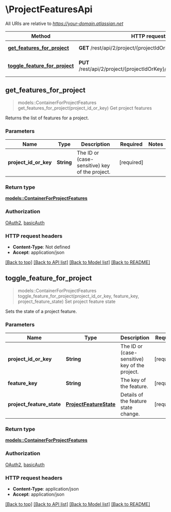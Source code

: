 # \ProjectFeaturesApi

All URIs are relative to *https://your-domain.atlassian.net*

Method | HTTP request | Description
------------- | ------------- | -------------
[**get_features_for_project**](ProjectFeaturesApi.md#get_features_for_project) | **GET** /rest/api/2/project/{projectIdOrKey}/features | Get project features
[**toggle_feature_for_project**](ProjectFeaturesApi.md#toggle_feature_for_project) | **PUT** /rest/api/2/project/{projectIdOrKey}/features/{featureKey} | Set project feature state



## get_features_for_project

> models::ContainerForProjectFeatures get_features_for_project(project_id_or_key)
Get project features

Returns the list of features for a project.

### Parameters


Name | Type | Description  | Required | Notes
------------- | ------------- | ------------- | ------------- | -------------
**project_id_or_key** | **String** | The ID or (case-sensitive) key of the project. | [required] |

### Return type

[**models::ContainerForProjectFeatures**](ContainerForProjectFeatures.md)

### Authorization

[OAuth2](../README.md#OAuth2), [basicAuth](../README.md#basicAuth)

### HTTP request headers

- **Content-Type**: Not defined
- **Accept**: application/json

[[Back to top]](#) [[Back to API list]](../README.md#documentation-for-api-endpoints) [[Back to Model list]](../README.md#documentation-for-models) [[Back to README]](../README.md)


## toggle_feature_for_project

> models::ContainerForProjectFeatures toggle_feature_for_project(project_id_or_key, feature_key, project_feature_state)
Set project feature state

Sets the state of a project feature.

### Parameters


Name | Type | Description  | Required | Notes
------------- | ------------- | ------------- | ------------- | -------------
**project_id_or_key** | **String** | The ID or (case-sensitive) key of the project. | [required] |
**feature_key** | **String** | The key of the feature. | [required] |
**project_feature_state** | [**ProjectFeatureState**](ProjectFeatureState.md) | Details of the feature state change. | [required] |

### Return type

[**models::ContainerForProjectFeatures**](ContainerForProjectFeatures.md)

### Authorization

[OAuth2](../README.md#OAuth2), [basicAuth](../README.md#basicAuth)

### HTTP request headers

- **Content-Type**: application/json
- **Accept**: application/json

[[Back to top]](#) [[Back to API list]](../README.md#documentation-for-api-endpoints) [[Back to Model list]](../README.md#documentation-for-models) [[Back to README]](../README.md)

